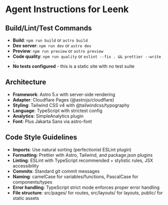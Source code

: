 # Agent Instructions for Leenk

## Build/Lint/Test Commands

- **Build**: `npm run build` or `astro build`
- **Dev server**: `npm run dev` or `astro dev`
- **Preview**: `npm run preview` or `astro preview`
- **Code quality**: `npm run quality` or `eslint --fix . && prettier --write .`
- **No tests configured** - this is a static site with no test suite

## Architecture

- **Framework**: Astro 5.x with server-side rendering
- **Adapter**: Cloudflare Pages (@astrojs/cloudflare)
- **Styling**: Tailwind CSS v4 with @tailwindcss/typography
- **Language**: TypeScript with strictest config
- **Analytics**: SimpleAnalytics plugin
- **Font**: Plus Jakarta Sans via astro-font

## Code Style Guidelines

- **Imports**: Use natural sorting (perfectionist ESLint plugin)
- **Formatting**: Prettier with Astro, Tailwind, and package.json plugins
- **Linting**: ESLint with TypeScript recommended + stylistic rules, JSX accessibility
- **Commits**: Standard git commit messages
- **Naming**: camelCase for variables/functions, PascalCase for components/types
- **Error handling**: TypeScript strict mode enforces proper error handling
- **File structure**: src/pages/ for routes, src/layouts/ for layouts, public/ for static assets
